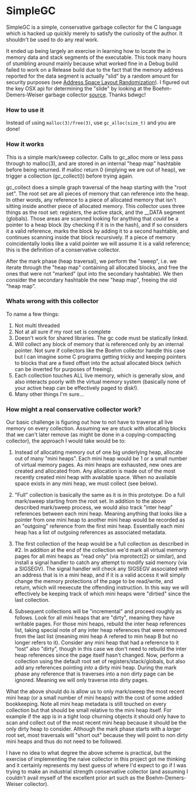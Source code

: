 # SimpleGC 

SimpleGC is a simple, conservative garbage collector for the C language which is hacked up quickly merely to satisfy the curiosity of the author.  It shouldn't be used to do any real work.

It ended up being largely an exercise in learning how to locate the in memory data and stack segments of the executable.  This took many hours of stumbling around mainly because what worked fine in a Debug build failed to work on a Release build due to the fact that the memory address reported for the data segment is actually "slid" by a random amount for security purposes (see [Address Space Layout Randomization](https://en.wikipedia.org/wiki/Address_space_layout_randomization)).  I figured out the key OSX api for determining the "slide" by looking at the Boehm-Demers-Weiser garbage collector [source](https://github.com/ivmai/bdwgc/blob/aeaa599a73601ec5c29d900f0f5f111dfd8ae06d/dyn_load.c).  Thanks bdwgc!

### How to use it

Instead of using `malloc(3)/free(3)`, use `gc_alloc(size_t)` and you are done!

### How it works

This is a simple mark/sweep collector.  Calls to gc_alloc more or less pass through to malloc(3), and are stored in an internal "heap map" hashtable before being returned.  If malloc return 0 (implying we are out of heap), we trigger a collection (gc_collect()) before trying again.

gc_collect does a simple graph traversal of the heap starting with the "root set".  The root set are all pieces of memory that can reference into the heap.  In other words, any reference to a piece of allocated memory that isn't sitting inside another piece of allocated memory.  This collector uses three things as the root set: registers, the active stack, and the __DATA segment (globals).  Those areas are scanned looking for anything that *could* be a pointer to a heap block (by checking if it is in the hash), and if so considers it a valid reference, marks the block by adding it to a second hashtable, and continues scanning inside that block recursively.  If a piece of memory coincidentally looks like a valid pointer we will assume it is a valid reference; this is the definition of a conservative collector.

After the mark phase (heap traversal), we perform the "sweep", i.e. we iterate through the "heap map" containing all allocated blocks, and free the ones that were not "marked" (put into the secondary hashtable).  We then consider the secondary hashtable the new "heap map", freeing the old "heap map".

### Whats wrong with this collector

To name a few things:

   1. Not multi threaded
   2. Not at all sure if my root set is complete
   3. Doesn't work for shared libraries.  The gc code must be statically linked.
   4. Will collect any block of memory that is referenced only by an internal pointer.  Not sure if collectors like the Boehm collector handle this case but I can imagine some C programs getting tricky and keeping pointers to blocks that are a fixed offset into the actual allocated block (which can be inverted for purposes of freeing).
   5. Each collection touches ALL live memory, which is generally slow, and also interacts poorly with the virtual memory system (basically none of your active heap can be effectively paged to disk!).
   6. Many other things I'm sure...

### How might a real conservative collector work?

Our basic challenge is figuring out how to not have to traverse all live memory on every collection.  Assuming we are stuck with allocating blocks that we can't later remove (as might be done in a copying-compacting collector), the approach I would take would be to:

   1. Instead of allocating memory out of one big underlying heap, allocate out of many "mini heaps".  Each mini heap would be 1 or a small number of virtual memory pages.  As mini heaps are exhausted, new ones are created and allocated from.  Any allocation is made out of the most recently created mini heap with available space.  When no available space exists in any mini heap, we must collect (see below).

   2. "Full" collection is basically the same as it is in this prototype.  Do a full mark/sweep starting from the root set.  In addition to the above described mark/sweep process, we would also track "inter heap" references between each mini heap.  Meaning anything that looks like a pointer from one mini heap to another mini heap would be recorded as an "outgoing" reference from the first mini heap.  Essentially each mini heap has a list of outgoing references as associated metadata.

   3. The first collection of the heap would be a full collection as described in #2.  In addition at the end of the collection we'd mark all virtual memory pages for all mini heaps as "read only" (via mprotect(2) or similar), and install a signal handler to catch any attempt to modify said memory (via a SIGSEGV).  The signal handler will check any SIGSEGV associated with an address that is in a mini heap, and if it is a valid access it will simply change the memory protections of the page to be read/write, and return, which will reexecute the offending instruction.  In this way we will effectively be keeping track of which mini heaps were "dirtied" since the last collection.

   4. Subsequent collections will be "incremental" and proceed roughly as follows.  Look for all mini heaps that are "dirty", meaning they have writable pages.  For those mini heaps, rebuild the inter heap references list, taking special note of any inter heap references that were removed from the last list (meaning mini heap A refered to min heap B but no longer refers to it).  Consider any mini heap that had a reference to it "lost" also "dirty", though in this case we don't need to rebuild the inter heap references since the page itself hasn't changed.  Now, perform a collection using the default root set of registers/stack/globals, but also add any references pointing *into* a dirty mini heap.  During the mark phase any reference that is traverses into a non dirty page can be ignored.  Meaning we will only traverse into dirty pages.

What the above should do is allow us to only mark/sweep the most recent mini heap (or a small number of mini heaps) with the cost of some added bookkeeping.  Note all mini heap metadata is still touched on every collection but that should be small relative to the mini heap itself.  For example if the app is in a tight loop churning objects it should only have to scan and collect out of the most recent mini heap because it should be the only dirty heap to consider.  Although the mark phase starts with a *larger* root set, most traversals will "short out" because they will point to non dirty mini heaps and thus do not need to be followed.

I have no idea to what degree the above scheme is practical, but the exercise of implementing the naive collector in this project got me thinking and it certainly represents my best guess of where I'd expect to go if I was trying to make an industrial strength conservative collector (and assuming I couldn't avail myself of the excellent prior art such as the Boehm-Demers-Weiser collector).





